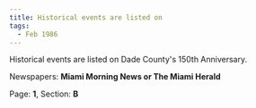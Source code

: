 ```yaml
---  
title: Historical events are listed on  
tags:  
  - Feb 1986  
---  
```

  
Historical events are listed on Dade County's 150th Anniversary.  
  
Newspapers: **Miami Morning News or The Miami Herald**  
  
Page: **1**, Section: **B** 
